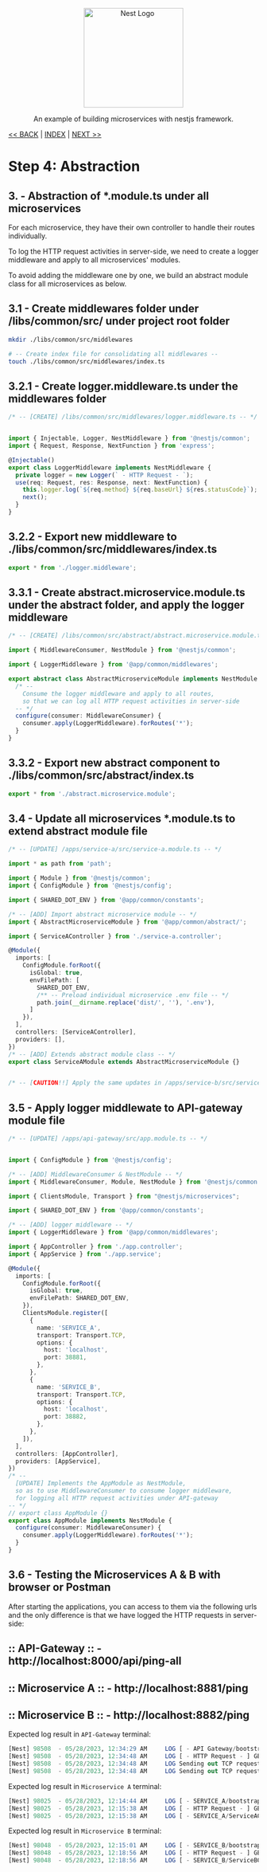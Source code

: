 <p align="center">
  <a href="http://nestjs.com/" target="blank"><img src="https://nestjs.com/img/logo-small.svg" width="200" alt="Nest Logo" /></a>
</p>

<p align="center">An example of building microservices with nestjs framework.</p>

[<< BACK](./step4-2.md) | [INDEX](../README.md) | [NEXT >>](./step4-4.md)

# Step 4: Abstraction

## 3. - Abstraction of *.module.ts under all microservices

For each microservice, they have their own controller to handle their routes individually.

To log the HTTP request activities in server-side, we need to create a logger middleware and apply to all microservices' modules. 

To avoid adding the middleware one by one, we build an abstract module class for all microservices as below.


## 3.1 - Create middlewares folder under /libs/common/src/ under project root folder
```bash
mkdir ./libs/common/src/middlewares

# -- Create index file for consolidating all middlewares -- 
touch ./libs/common/src/middlewares/index.ts
```


## 3.2.1 - Create logger.middleware.ts under the middlewares folder

```ts
/* -- [CREATE] /libs/common/src/middlewares/logger.middleware.ts -- */


import { Injectable, Logger, NestMiddleware } from '@nestjs/common';
import { Request, Response, NextFunction } from 'express';

@Injectable()
export class LoggerMiddleware implements NestMiddleware {
  private logger = new Logger(` - HTTP Request - `);
  use(req: Request, res: Response, next: NextFunction) {
    this.logger.log(`${req.method} ${req.baseUrl} ${res.statusCode}`);
    next();
  }
}
```


## 3.2.2 - Export new middleware to ./libs/common/src/middlewares/index.ts
```ts
export * from './logger.middleware';
```


## 3.3.1 - Create abstract.microservice.module.ts under the abstract folder, and apply the logger middleware

```ts
/* -- [CREATE] /libs/common/src/abstract/abstract.microservice.module.ts -- */

import { MiddlewareConsumer, NestModule } from '@nestjs/common';

import { LoggerMiddleware } from '@app/common/middlewares';

export abstract class AbstractMicroserviceModule implements NestModule {
  /* --
    Consume the logger middleware and apply to all routes, 
    so that we can log all HTTP request activities in server-side
  -- */
  configure(consumer: MiddlewareConsumer) {
    consumer.apply(LoggerMiddleware).forRoutes('*');
  }
}
```


## 3.3.2 - Export new abstract component to ./libs/common/src/abstract/index.ts
```ts
export * from './abstract.microservice.module';
```


## 3.4 - Update all microservices *.module.ts to extend abstract module file

```ts
/* -- [UPDATE] /apps/service-a/src/service-a.module.ts -- */

import * as path from 'path';

import { Module } from '@nestjs/common';
import { ConfigModule } from '@nestjs/config';

import { SHARED_DOT_ENV } from '@app/common/constants';

/* -- [ADD] Import abstract microservice module -- */
import { AbstractMicroserviceModule } from '@app/common/abstract/';

import { ServiceAController } from './service-a.controller';

@Module({
  imports: [
    ConfigModule.forRoot({
      isGlobal: true,
      envFilePath: [
        SHARED_DOT_ENV,
        /** -- Preload individual microservice .env file -- */
        path.join(__dirname.replace('dist/', ''), '.env'),
      ]
    }),
  ],
  controllers: [ServiceAController],
  providers: [],
})
/* -- [ADD] Extends abstract module class -- */
export class ServiceAModule extends AbstractMicroserviceModule {}


/* -- [CAUTION!!] Apply the same updates in /apps/service-b/src/service-b.module.ts -- */
```

## 3.5 - Apply logger middlewate to API-gateway module file

```ts
/* -- [UPDATE] /apps/api-gateway/src/app.module.ts -- */


import { ConfigModule } from '@nestjs/config';

/* -- [ADD] MiddlewareConsumer & NestModule -- */
import { MiddlewareConsumer, Module, NestModule } from '@nestjs/common';

import { ClientsModule, Transport } from "@nestjs/microservices";

import { SHARED_DOT_ENV } from '@app/common/constants';

/* -- [ADD] logger middleware -- */
import { LoggerMiddleware } from '@app/common/middlewares';

import { AppController } from './app.controller';
import { AppService } from './app.service';

@Module({
  imports: [
    ConfigModule.forRoot({
      isGlobal: true,
      envFilePath: SHARED_DOT_ENV,
    }),
    ClientsModule.register([
      {
        name: 'SERVICE_A',
        transport: Transport.TCP,
        options: {
          host: 'localhost',
          port: 38881,
        },
      }, 
      {
        name: 'SERVICE_B',
        transport: Transport.TCP,
        options: {
          host: 'localhost',
          port: 38882,
        },
      }, 
    ]),
  ],
  controllers: [AppController],
  providers: [AppService],
})
/* -- 
  [UPDATE] Implements the AppModule as NestModule, 
  so as to use MiddlewareConsumer to consume logger middleware, 
  for logging all HTTP request activities under API-gateway 
-- */
// export class AppModule {}
export class AppModule implements NestModule {
  configure(consumer: MiddlewareConsumer) {
    consumer.apply(LoggerMiddleware).forRoutes('*');
  }
}
```


## 3.6 - Testing the Microservices A & B with browser or Postman

After starting the applications, you can access to them via the following urls and the only difference is that we have logged the HTTP requests in server-side:

## :: API-Gateway :: - http://localhost:8000/api/ping-all
## :: Microservice A :: - http://localhost:8881/ping
## :: Microservice B :: - http://localhost:8882/ping

Expected log result in `API-Gateway` terminal:
```sql
[Nest] 98508  - 05/28/2023, 12:34:29 AM     LOG [ - API Gateway/bootstrap - ] 🚀 Running on: http://localhost:8000/api
[Nest] 98508  - 05/28/2023, 12:34:48 AM     LOG [ - HTTP Request - ] GET /api/ping-all 200
[Nest] 98508  - 05/28/2023, 12:34:48 AM     LOG Sending out TCP request to ping microservice A
[Nest] 98508  - 05/28/2023, 12:34:48 AM     LOG Sending out TCP request to ping microservice B
```

Expected log result in `Microservice A` terminal:
```sql
[Nest] 98025  - 05/28/2023, 12:14:44 AM     LOG [ - SERVICE_A/bootstrap - ] 🚀 Running on: http://localhost:8881/
[Nest] 98025  - 05/28/2023, 12:15:38 AM     LOG [ - HTTP Request - ] GET /ping 200
[Nest] 98025  - 05/28/2023, 12:15:38 AM     LOG [ - SERVICE_A/ServiceAController - ] Someone ping me and I need to pong back~
```

Expected log result in `Microservice B` terminal:
```sql
[Nest] 98048  - 05/28/2023, 12:15:01 AM     LOG [ - SERVICE_B/bootstrap - ] 🚀 Running on: http://localhost:8882/
[Nest] 98048  - 05/28/2023, 12:18:56 AM     LOG [ - HTTP Request - ] GET /ping 200
[Nest] 98048  - 05/28/2023, 12:18:56 AM     LOG [ - SERVICE_B/ServiceBController - ] Someone ping me and I need to pong back~
```
